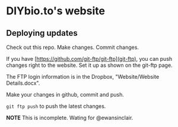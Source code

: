 # DIYbio.to's website

## Deploying updates

Check out this repo. Make changes. Commit changes.

If you have [https://github.com/git-ftp/git-ftp](git-ftp), you can push changes right to the website. Set it up as shown on the git-ftp page.

The FTP login information is in the Dropbox, "Website/Website Details.docx".

Make your changes in github, commit and push.

`git ftp push` to push the latest changes.

**NOTE** This is incomplete. Wating for @ewansinclair.